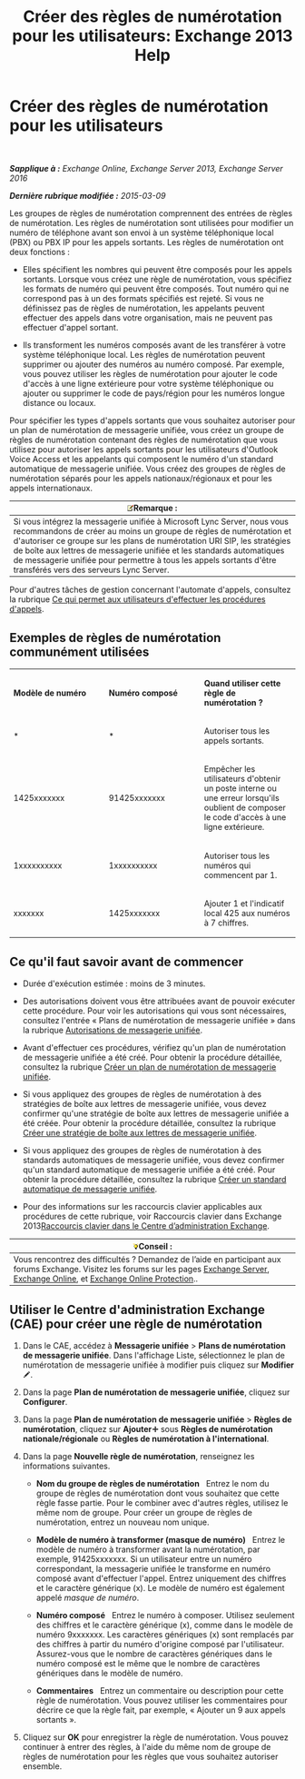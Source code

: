 ﻿---
title: 'Créer des règles de numérotation pour les utilisateurs: Exchange 2013 Help'
TOCTitle: Créer des règles de numérotation pour les utilisateurs
ms:assetid: c11e3d62-3eb1-4d7e-8741-9bede593e2df
ms:mtpsurl: https://technet.microsoft.com/fr-fr/library/JJ898502(v=EXCHG.150)
ms:contentKeyID: 51407233
ms.date: 05/23/2018
mtps_version: v=EXCHG.150
ms.translationtype: MT
---

# Créer des règles de numérotation pour les utilisateurs

 

_**Sapplique à :** Exchange Online, Exchange Server 2013, Exchange Server 2016_

_**Dernière rubrique modifiée :** 2015-03-09_

Les groupes de règles de numérotation comprennent des entrées de règles de numérotation. Les règles de numérotation sont utilisées pour modifier un numéro de téléphone avant son envoi à un système téléphonique local (PBX) ou PBX IP pour les appels sortants. Les règles de numérotation ont deux fonctions :

  - Elles spécifient les nombres qui peuvent être composés pour les appels sortants. Lorsque vous créez une règle de numérotation, vous spécifiez les formats de numéro qui peuvent être composés. Tout numéro qui ne correspond pas à un des formats spécifiés est rejeté. Si vous ne définissez pas de règles de numérotation, les appelants peuvent effectuer des appels dans votre organisation, mais ne peuvent pas effectuer d'appel sortant.

  - Ils transforment les numéros composés avant de les transférer à votre système téléphonique local. Les règles de numérotation peuvent supprimer ou ajouter des numéros au numéro composé. Par exemple, vous pouvez utiliser les règles de numérotation pour ajouter le code d'accès à une ligne extérieure pour votre système téléphonique ou ajouter ou supprimer le code de pays/région pour les numéros longue distance ou locaux.

Pour spécifier les types d'appels sortants que vous souhaitez autoriser pour un plan de numérotation de messagerie unifiée, vous créez un groupe de règles de numérotation contenant des règles de numérotation que vous utilisez pour autoriser les appels sortants pour les utilisateurs d'Outlook Voice Access et les appelants qui composent le numéro d'un standard automatique de messagerie unifiée. Vous créez des groupes de règles de numérotation séparés pour les appels nationaux/régionaux et pour les appels internationaux.

<table>
<thead>
<tr class="header">
<th><img src="images/JJ159664.note(EXCHG.150).gif" title="Remarque" alt="Remarque" />Remarque :</th>
</tr>
</thead>
<tbody>
<tr class="odd">
<td>Si vous intégrez la messagerie unifiée à Microsoft Lync Server, nous vous recommandons de créer au moins un groupe de règles de numérotation et d'autoriser ce groupe sur les plans de numérotation URI SIP, les stratégies de boîte aux lettres de messagerie unifiée et les standards automatiques de messagerie unifiée pour permettre à tous les appels sortants d'être transférés vers des serveurs Lync Server.</td>
</tr>
</tbody>
</table>


Pour d'autres tâches de gestion concernant l'automate d'appels, consultez la rubrique [Ce qui permet aux utilisateurs d'effectuer les procédures d'appels](allowing-users-to-make-calls-procedures-exchange-2013-help.md).

## Exemples de règles de numérotation communément utilisées


<table>
<colgroup>
<col style="width: 33%" />
<col style="width: 33%" />
<col style="width: 33%" />
</colgroup>
<tbody>
<tr class="odd">
<td><p><strong>Modèle de numéro</strong></p></td>
<td><p><strong>Numéro composé</strong></p></td>
<td><p><strong>Quand utiliser cette règle de numérotation ?</strong></p></td>
</tr>
<tr class="even">
<td><p>*</p></td>
<td><p>*</p></td>
<td><p>Autoriser tous les appels sortants.</p></td>
</tr>
<tr class="odd">
<td><p>1425xxxxxxx</p></td>
<td><p>91425xxxxxxx</p></td>
<td><p>Empêcher les utilisateurs d'obtenir un poste interne ou une erreur lorsqu'ils oublient de composer le code d'accès à une ligne extérieure.</p></td>
</tr>
<tr class="even">
<td><p>1xxxxxxxxxx</p></td>
<td><p>1xxxxxxxxxx</p></td>
<td><p>Autoriser tous les numéros qui commencent par 1.</p></td>
</tr>
<tr class="odd">
<td><p>xxxxxxx</p></td>
<td><p>1425xxxxxxx</p></td>
<td><p>Ajouter 1 et l'indicatif local 425 aux numéros à 7 chiffres.</p></td>
</tr>
</tbody>
</table>


## Ce qu'il faut savoir avant de commencer

  - Durée d'exécution estimée : moins de 3 minutes.

  - Des autorisations doivent vous être attribuées avant de pouvoir exécuter cette procédure. Pour voir les autorisations qui vous sont nécessaires, consultez l'entrée « Plans de numérotation de messagerie unifiée » dans la rubrique [Autorisations de messagerie unifiée](unified-messaging-permissions-exchange-2013-help.md).

  - Avant d'effectuer ces procédures, vérifiez qu'un plan de numérotation de messagerie unifiée a été créé. Pour obtenir la procédure détaillée, consultez la rubrique [Créer un plan de numérotation de messagerie unifiée](create-a-um-dial-plan-exchange-2013-help.md).

  - Si vous appliquez des groupes de règles de numérotation à des stratégies de boîte aux lettres de messagerie unifiée, vous devez confirmer qu'une stratégie de boîte aux lettres de messagerie unifiée a été créée. Pour obtenir la procédure détaillée, consultez la rubrique [Créer une stratégie de boîte aux lettres de messagerie unifiée](create-a-um-mailbox-policy-exchange-2013-help.md).

  - Si vous appliquez des groupes de règles de numérotation à des standards automatiques de messagerie unifiée, vous devez confirmer qu'un standard automatique de messagerie unifiée a été créé. Pour obtenir la procédure détaillée, consultez la rubrique [Créer un standard automatique de messagerie unifiée](create-a-um-auto-attendant-exchange-2013-help.md).

  - Pour des informations sur les raccourcis clavier applicables aux procédures de cette rubrique, voir Raccourcis clavier dans Exchange 2013[Raccourcis clavier dans le Centre d’administration Exchange](keyboard-shortcuts-in-the-exchange-admin-center-exchange-online-protection-help.md).

<table>
<thead>
<tr class="header">
<th><img src="images/Bb125224.tip(EXCHG.150).gif" title="Conseil" alt="Conseil" />Conseil :</th>
</tr>
</thead>
<tbody>
<tr class="odd">
<td>Vous rencontrez des difficultés ? Demandez de l’aide en participant aux forums Exchange. Visitez les forums sur les pages <a href="https://go.microsoft.com/fwlink/p/?linkid=60612">Exchange Server</a>, <a href="https://go.microsoft.com/fwlink/p/?linkid=267542">Exchange Online</a>, et <a href="https://go.microsoft.com/fwlink/p/?linkid=285351">Exchange Online Protection</a>..</td>
</tr>
</tbody>
</table>


## Utiliser le Centre d'administration Exchange (CAE) pour créer une règle de numérotation

1.  Dans le CAE, accédez à **Messagerie unifiée** \> **Plans de numérotation de messagerie unifiée**. Dans l'affichage Liste, sélectionnez le plan de numérotation de messagerie unifiée à modifier puis cliquez sur **Modifier**![Icône Modifier](images/Bb124582.6f53ccb2-1f13-4c02-bea0-30690e6ea71d(EXCHG.150).gif "Icône Modifier").

2.  Dans la page **Plan de numérotation de messagerie unifiée**, cliquez sur **Configurer**.

3.  Dans la page **Plan de numérotation de messagerie unifiée** \> **Règles de numérotation**, cliquez sur **Ajouter**![Icône Ajouter](images/JJ218640.c1e75329-d6d7-4073-a27d-498590bbb558(EXCHG.150).gif "Icône Ajouter") sous **Règles de numérotation nationale/régionale** ou **Règles de numérotation à l'international**.

4.  Dans la page **Nouvelle règle de numérotation**, renseignez les informations suivantes.
    
      - **Nom du groupe de règles de numérotation**   Entrez le nom du groupe de règles de numérotation dont vous souhaitez que cette règle fasse partie. Pour le combiner avec d'autres règles, utilisez le même nom de groupe. Pour créer un groupe de règles de numérotation, entrez un nouveau nom unique.
    
      - **Modèle de numéro à transformer (masque de numéro)**   Entrez le modèle de numéro à transformer avant la numérotation, par exemple, 91425xxxxxxx. Si un utilisateur entre un numéro correspondant, la messagerie unifiée le transforme en numéro composé avant d'effectuer l'appel. Entrez uniquement des chiffres et le caractère générique (x). Le modèle de numéro est également appelé *masque de numéro*.
    
      - **Numéro composé**   Entrez le numéro à composer. Utilisez seulement des chiffres et le caractère générique (x), comme dans le modèle de numéro 9xxxxxxx. Les caractères génériques (x) sont remplacés par des chiffres à partir du numéro d'origine composé par l'utilisateur. Assurez-vous que le nombre de caractères génériques dans le numéro composé est le même que le nombre de caractères génériques dans le modèle de numéro.
    
      - **Commentaires**   Entrez un commentaire ou description pour cette règle de numérotation. Vous pouvez utiliser les commentaires pour décrire ce que la règle fait, par exemple, « Ajouter un 9 aux appels sortants ».

5.  Cliquez sur **OK** pour enregistrer la règle de numérotation. Vous pouvez continuer à entrer des règles, à l'aide du même nom de groupe de règles de numérotation pour les règles que vous souhaitez autoriser ensemble.

